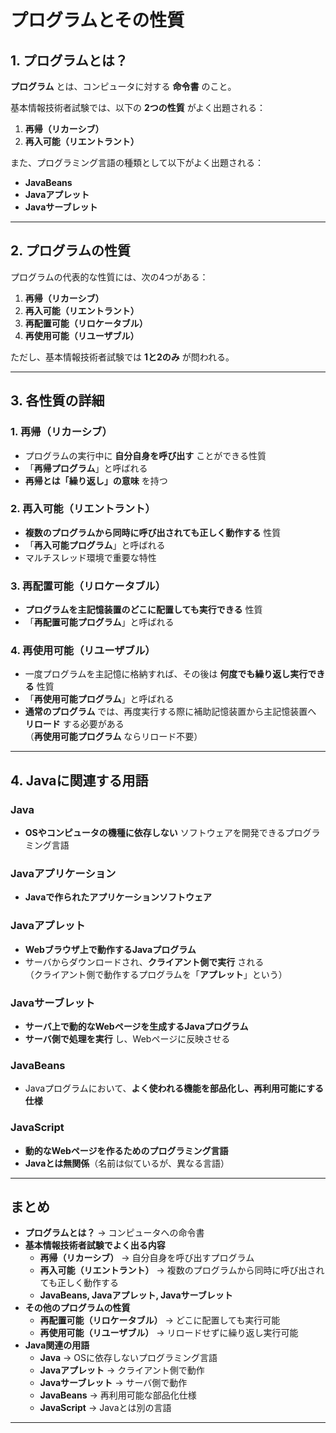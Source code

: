# プログラムとその性質

## 1. プログラムとは？
**プログラム** とは、コンピュータに対する **命令書** のこと。

基本情報技術者試験では、以下の **2つの性質** がよく出題される：
1. **再帰（リカーシブ）**
2. **再入可能（リエントラント）**

また、プログラミング言語の種類として以下がよく出題される：
- **JavaBeans**
- **Javaアプレット**
- **Javaサーブレット**

---

## 2. プログラムの性質
プログラムの代表的な性質には、次の4つがある：

1. **再帰（リカーシブ）**
2. **再入可能（リエントラント）**
3. **再配置可能（リロケータブル）**
4. **再使用可能（リユーザブル）**

ただし、基本情報技術者試験では **1と2のみ** が問われる。

---

## 3. 各性質の詳細

### **1. 再帰（リカーシブ）**
- プログラムの実行中に **自分自身を呼び出す** ことができる性質
- 「**再帰プログラム**」と呼ばれる
- **再帰とは「繰り返し」の意味** を持つ

### **2. 再入可能（リエントラント）**
- **複数のプログラムから同時に呼び出されても正しく動作する** 性質
- 「**再入可能プログラム**」と呼ばれる
- マルチスレッド環境で重要な特性

### **3. 再配置可能（リロケータブル）**
- **プログラムを主記憶装置のどこに配置しても実行できる** 性質
- 「**再配置可能プログラム**」と呼ばれる

### **4. 再使用可能（リユーザブル）**
- 一度プログラムを主記憶に格納すれば、その後は **何度でも繰り返し実行できる** 性質
- 「**再使用可能プログラム**」と呼ばれる
- **通常のプログラム** では、再度実行する際に補助記憶装置から主記憶装置へ **リロード** する必要がある  
  （**再使用可能プログラム** ならリロード不要）

---

## 4. Javaに関連する用語

### **Java**
- **OSやコンピュータの機種に依存しない** ソフトウェアを開発できるプログラミング言語

### **Javaアプリケーション**
- **Javaで作られたアプリケーションソフトウェア**

### **Javaアプレット**
- **Webブラウザ上で動作するJavaプログラム**
- サーバからダウンロードされ、**クライアント側で実行** される  
  （クライアント側で動作するプログラムを「**アプレット**」という）

### **Javaサーブレット**
- **サーバ上で動的なWebページを生成するJavaプログラム**
- **サーバ側で処理を実行** し、Webページに反映させる

### **JavaBeans**
- Javaプログラムにおいて、**よく使われる機能を部品化し、再利用可能にする仕様**

### **JavaScript**
- **動的なWebページを作るためのプログラミング言語**
- **Javaとは無関係**（名前は似ているが、異なる言語）

---

## **まとめ**
- **プログラムとは？** → コンピュータへの命令書
- **基本情報技術者試験でよく出る内容**
  - **再帰（リカーシブ）** → 自分自身を呼び出すプログラム
  - **再入可能（リエントラント）** → 複数のプログラムから同時に呼び出されても正しく動作する
  - **JavaBeans, Javaアプレット, Javaサーブレット**
- **その他のプログラムの性質**
  - **再配置可能（リロケータブル）** → どこに配置しても実行可能
  - **再使用可能（リユーザブル）** → リロードせずに繰り返し実行可能
- **Java関連の用語**
  - **Java** → OSに依存しないプログラミング言語
  - **Javaアプレット** → クライアント側で動作
  - **Javaサーブレット** → サーバ側で動作
  - **JavaBeans** → 再利用可能な部品化仕様
  - **JavaScript** → Javaとは別の言語

---
